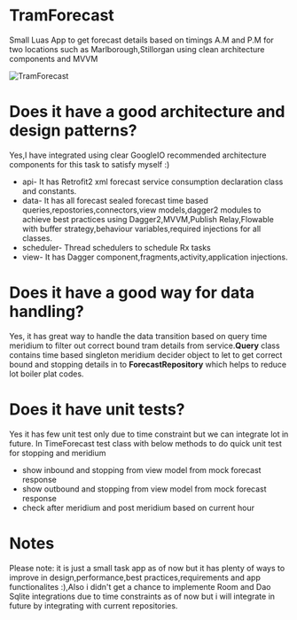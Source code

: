 # TramForecast
Small Luas App to get forecast details based on timings A.M and P.M for two locations such as Marlborough,Stillorgan using clean architecture components and MVVM  

![TramForecast](https://media.giphy.com/media/MbLg46ANUnauqm1Tz2/giphy.gif)

# Does it have a good architecture and design patterns?
Yes,I have integrated using clear GoogleIO recommended architecture components for this task to satisfy myself :)
  * api- It has Retrofit2 xml forecast service consumption declaration class and  constants.
  * data- It has all forecast sealed forecast time based queries,repostories,connectors,view models,dagger2 modules to achieve best practices using    Dagger2,MVVM,Publish Relay,Flowable with buffer strategy,behaviour variables,required injections for all classes.
  * scheduler- Thread schedulers to schedule Rx tasks
  * view- It has Dagger component,fragments,activity,application injections.
  
# Does it have a good way for data handling?
Yes, it has great way to handle the data transition based on query time meridium to filter out correct bound tram details from service.**Query** class
contains time based singleton meridium decider object to let to get correct bound and stopping details in to **ForecastRepository**  which helps to reduce lot boiler plat codes.

# Does it have unit tests?
Yes it has few unit test only due to time constraint but we can integrate lot in future.
 In TimeForecast test class with below methods to do quick unit test for stopping and meridium
  * show inbound and stopping from view model  from mock forecast response
  * show outbound and stopping from view model  from mock forecast response
  * check after meridium and post meridium based on current hour
  
# Notes
Please note: it is just a small task app as of now but it has plenty of ways to improve in design,performance,best practices,requirements and app functionalites :),Also i didn't get a chance to implemente Room and Dao Sqlite integrations due to time constraints as of now but i will integrate in future by integrating with current repositories. 
    
    
